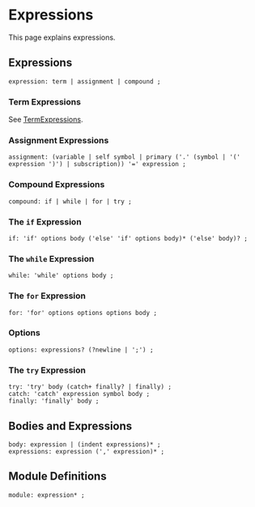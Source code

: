 # Expressions

This page explains expressions.

## Expressions

    expression: term | assignment | compound ;

### Term Expressions

See [TermExpressions](TermExpressions.md).

### Assignment Expressions

    assignment: (variable | self symbol | primary ('.' (symbol | '(' expression ')') | subscription)) '=' expression ;

### Compound Expressions

    compound: if | while | for | try ;

### The `if` Expression

    if: 'if' options body ('else' 'if' options body)* ('else' body)? ;

### The `while` Expression

    while: 'while' options body ;

### The `for` Expression

    for: 'for' options options options body ;

### Options

    options: expressions? (?newline | ';') ;

### The `try` Expression

    try: 'try' body (catch+ finally? | finally) ;
    catch: 'catch' expression symbol body ;
    finally: 'finally' body ;

## Bodies and Expressions

    body: expression | (indent expressions)* ;
    expressions: expression (',' expression)* ;

## Module Definitions

    module: expression* ;
